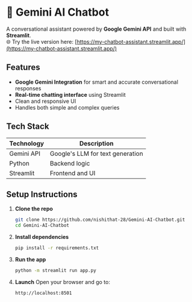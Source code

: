 # 🤖 Gemini AI Chatbot

A conversational assistant powered by **Google Gemini API** and built with **Streamlit**.  
🌐 Try the live version here: [https://my-chatbot-assistant.streamlit.app/](https://my-chatbot-assistant.streamlit.app/)


## Features

- **Google Gemini Integration** for smart and accurate conversational responses  
- **Real-time chatting interface** using Streamlit  
- Clean and responsive UI  
- Handles both simple and complex queries  


## Tech Stack

| Technology     | Description                      |
|----------------|----------------------------------|
| Gemini API   | Google's LLM for text generation |
| Python       | Backend logic                    |
| Streamlit    | Frontend and UI                  |


## Setup Instructions

1. **Clone the repo**
   ```bash
   git clone https://github.com/nishithat-28/Gemini-AI-Chatbot.git
   cd Gemini-AI-Chatbot
   ```

2. **Install dependencies**

   ```bash
   pip install -r requirements.txt
   ```

3. **Run the app**

   ```bash
   python -m streamlit run app.py
   ```

4. **Launch**
   Open your browser and go to:

   ```
   http://localhost:8501
   ```







